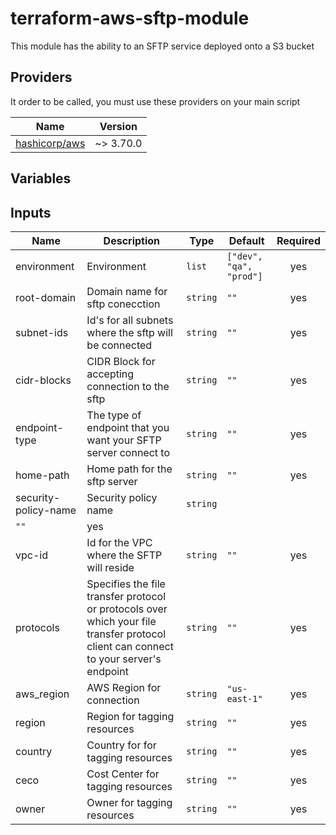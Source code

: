 # terraform-aws-sftp-module


This module has the ability to an SFTP service deployed onto a S3 bucket

## Providers
It order to be called, you must use these providers on your main script

| Name | Version |
|------|---------|
| <a name="https://registry.terraform.io/providers/hashicorp/vault/3.0.1"></a> [hashicorp/aws](#hashicorp/aws) | ~> 3.70.0 |


## Variables

## Inputs
| Name | Description | Type | Default | Required |
|------|-------------|------|---------|:--------:|
| environment | Environment | `list` | `["dev", "qa", "prod"]` | yes |
| root-domain | Domain name for sftp conecction | `string` | `""` | yes |
| subnet-ids | Id's for all subnets where the sftp will be connected | `string` | `""` | yes |
| cidr-blocks | CIDR Block for accepting connection to the sftp | `string` | `""` | yes |
| endpoint-type |  The type of endpoint that you want your SFTP server connect to | `string` | `""` | yes |
| home-path | Home path for the sftp server | `string` | `""` | yes |
| security-policy-name | Security policy name  | `string` 
| `""` | yes |
| vpc-id | Id for the VPC where the SFTP will reside | `string` | `""` | yes |
| protocols | Specifies the file transfer protocol or protocols over which your file transfer protocol client can connect to your server's endpoint  | `string` | `""` | yes |
| aws_region | AWS Region for connection  | `string` | `"us-east-1"` | yes |
| region | Region for tagging resources  | `string` | `""` | yes |
| country | Country for  for tagging resources | `string` | `""` | yes |
| ceco | Cost Center for tagging resources  | `string` | `""` | yes |
| owner | Owner for tagging resources  | `string` | `""` | yes |


